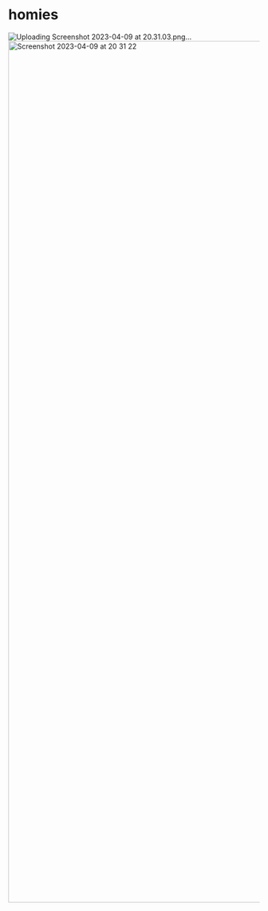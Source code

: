 # homies

![Uploading Screenshot 2023-04-09 at 20.31.03.png…]()
<img width="1728" alt="Screenshot 2023-04-09 at 20 31 22" src="https://user-images.githubusercontent.com/114405652/230792831-deff5e3d-ab52-4fb8-b3ce-18b77d2f5440.png">
